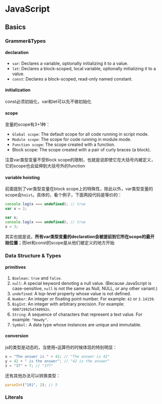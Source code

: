 # JavaScript

## Basics

### Grammer&Types

#### declaration

- `var`: Declares a variable, optionally initializing it to a value.  
- `let`: Declares a block-scoped, local variable, optionally initializing it to a value.  
- `const`: Declares a block-scoped, read-only named constant.  

#### initialization

const必须初始化，var和let可以先不做初始化

#### scope

变量的scope有3+1种：

- `Global scope`: The default scope for all code running in script mode.
- `Module scope`: The scope for code running in module mode.
- `Function scope`: The scope created with a function.
- Block scope: The scope created with a pair of curly braces (a block).

注意var类型变量不受Block scope的限制，也就是说即使它在大括号内被定义，它的scope也会延伸到大括号外的function

#### variable hoisting

前面提到了var类型变量在block scope上的特殊性，除此以外，var类型变量的scope会`hoist`。具体的，看个例子，下面两段代码是等价的：

```javascript
console.log(x === undefined); // true
var x = 3;

var x;
console.log(x === undefined); // true
x = 3;
```

其实也就是说，**所有var类型变量的declaration会被提前到它所在scope的最开始位置**；而let和const的scope是从他们被定义的地方开始



### Data Structure & Types

#### primitives

1. `Boolean:`  `true` and `false`.
2. `null`: A special keyword denoting a null value. (Because JavaScript is case-sensitive, `null` is not the same as Null, NULL, or any other variant.)
3. `undefined`:  A top-level property whose value is not defined.
4. `Number`:  An integer or floating point number. For example: `42` or `3.14159`.
5. `BigInt`:  An integer with arbitrary precision. For example: `9007199254740992n`.
6. `String`:  A sequence of characters that represent a text value. For example: `"Howdy"`.
7. `Symbol:` A data type whose instances are unique and immutable.

#### conversion

js的类型是动态的，当使用`+`运算符的时候体现的特别明显：

```javascript
x = "The answer is " + 42; // "The answer is 42"
y = 42 + " is the answer"; // "42 is the answer"
z = "37" + 7; // "377"
```

还有其他办法可以转换类型：
```javascript
parseInt("101", 2); // 5
```



### Literals













